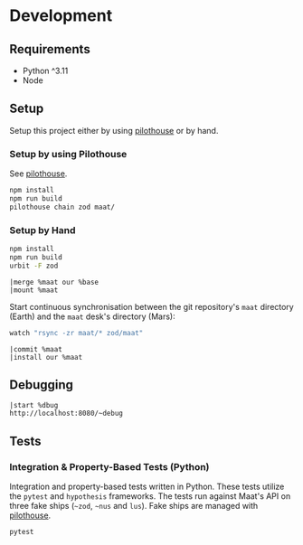 # Development

## Requirements

- Python ^3.11
- Node

## Setup

Setup this project either by using
[pilothouse](https://git.sr.ht/~talfus-laddus/pilothouse) or by hand.

### Setup by using Pilothouse

See [pilothouse](https://git.sr.ht/~talfus-laddus/pilothouse).

```bash
npm install
npm run build
pilothouse chain zod maat/
```

### Setup by Hand

```bash
npm install
npm run build
urbit -F zod
```

```hoon
|merge %maat our %base
|mount %maat
```

Start continuous synchronisation between the git repository's `maat`
directory (Earth) and the `maat` desk's directory (Mars):

```bash
watch "rsync -zr maat/* zod/maat"
```

```dojo
|commit %maat
|install our %maat
```


## Debugging

```
|start %dbug
http://localhost:8080/~debug
```

## Tests

### Integration & Property-Based Tests (Python)

Integration and property-based tests written in Python. These tests utilize the
`pytest` and `hypothesis` frameworks. The tests run against Maat's API
on three fake ships (`~zod`, `~nus` and `lus`). Fake ships are managed
with [pilothouse](https://git.sr.ht/~talfus-laddus/pilothouse).

```bash
pytest
```

